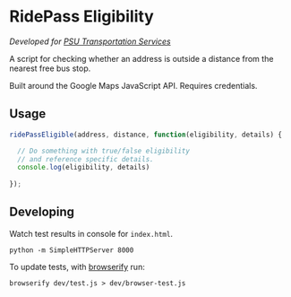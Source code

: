 # RidePass Eligibility

*Developed for [PSU Transportation Services](http://transportation.psu.edu/)*

A script for checking whether an address is outside a distance from the nearest free bus stop.

Built around the Google Maps JavaScript API. Requires credentials.

## Usage

``` javascript
ridePassEligible(address, distance, function(eligibility, details) {

  // Do something with true/false eligibility
  // and reference specific details.
  console.log(eligibility, details)
  
});
```

## Developing

Watch test results in console for `index.html`.

`python -m SimpleHTTPServer 8000`

To update tests, with [browserify](http://browserify.org/) run:

`browserify dev/test.js > dev/browser-test.js`
